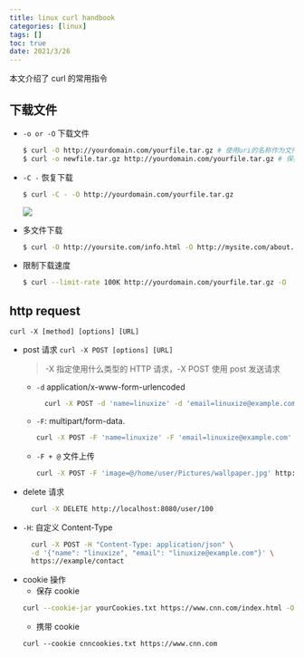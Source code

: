 ```yaml
---
title: linux curl handbook
categories: [linux]
tags: []
toc: true
date: 2021/3/26
---
```


本文介绍了 curl 的常用指令

<!-- more -->

## 下载文件

- `-o or -O` 下载文件
  ```bash
  $ curl -O http://yourdomain.com/yourfile.tar.gz # 使用uri的名称作为文件名： yourfile.tar.gz
  $ curl -o newfile.tar.gz http://yourdomain.com/yourfile.tar.gz # 保存为newfile：  newfile.tar.gz
  ```
- `-C -` 恢复下载
  ```bash
  $ curl -C - -O http://yourdomain.com/yourfile.tar.gz
  ```
  ![](/images/curl-resume-download.png)

* 多文件下载
  ```bash
  $ curl -O http://yoursite.com/info.html -O http://mysite.com/about.html
  ```

- 限制下载速度
  ```bash
  $ curl --limit-rate 100K http://yourdomain.com/yourfile.tar.gz -O
  ```

## http request

`curl -X [method] [options] [URL]`

- post 请求
  `curl -X POST [options] [URL]`

  > -X 指定使用什么类型的 HTTP 请求，-X POST 使用 post 发送请求

  - `-d` application/x-www-form-urlencoded
    ```bash
      curl -X POST -d 'name=linuxize' -d 'email=linuxize@example.com' https://example.com/contact.php
    ```

  * `-F`: multipart/form-data.
    ```bash
    curl -X POST -F 'name=linuxize' -F 'email=linuxize@example.com' https://example.com/contact.php
    ```

  - `-F + @` 文件上传
    ```bash
    curl -X POST -F 'image=@/home/user/Pictures/wallpaper.jpg' http://example.com/upload
    ```

* delete 请求
  ```bash
    curl -X DELETE http://localhost:8080/user/100
  ```

- `-H`: 自定义 Content-Type

  ```bash
    curl -X POST -H "Content-Type: application/json" \
    -d '{"name": "linuxize", "email": "linuxize@example.com"}' \
    https://example/contact
  ```

* cookie 操作
  - 保存 cookie
  ```bash
  curl --cookie-jar yourCookies.txt https://www.cnn.com/index.html -O
  ```
  - 携带 cookie
  ```
  curl --cookie cnncookies.txt https://www.cnn.com
  ```
